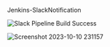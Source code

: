 Jenkins-SlackNotification

![Slack Pipeline Build Success](https://github.com/VardhanLearn/Jenkins-SlackNotification/assets/87961252/40f1a1d4-220b-407d-9832-1f870fb42635)

![Screenshot 2023-10-10 231157](https://github.com/VardhanLearn/Jenkins-SlackNotification/assets/87961252/1a24bcd0-30a8-4c1b-967c-0d97c6e9b1cb)
